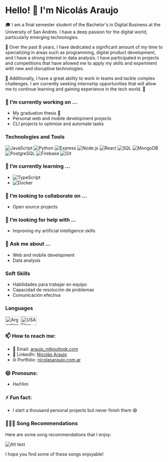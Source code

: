 # Hello! 👋 I'm Nicolás Araujo

🎓 I am a final semester student of the Bachelor's in Digital Business at the University of San Andrés. I have a deep passion for the digital world, particularly emerging technologies.

🚀 Over the past 8 years, I have dedicated a significant amount of my time to specializing in areas such as programming, digital product development, and I have a strong interest in data analysis. I have participated in projects and competitions that have allowed me to apply my skills and experiment with new and disruptive technologies.

💪 Additionally, I have a great ability to work in teams and tackle complex challenges. I am currently seeking internship opportunities that will allow me to continue learning and gaining experience in the tech world. 🌟

### 🔭 I’m currently working on ...
- My graduation thesis 🤯
- Personal web and mobile development projects
- CLI projects to optimize and automate tasks

### Technologies and Tools
![JavaScript](https://img.shields.io/badge/-JavaScript-F7DF1E?style=flat&logo=JavaScript&logoColor=black)
![Python](https://img.shields.io/badge/-Python-3776AB?style=flat&logo=Python&logoColor=white)
![Express](https://img.shields.io/badge/-Express-000000?style=flat&logo=Express&logoColor=white)
![Node.js](https://img.shields.io/badge/-Node.js-339933?style=flat&logo=Node.js&logoColor=white)
![React](https://img.shields.io/badge/-React-61DAFB?style=flat&logo=React&logoColor=black)
![SQL](https://img.shields.io/badge/-SQL-4479A1?style=flat&logo=MySQL&logoColor=white)
![MongoDB](https://img.shields.io/badge/-MongoDB-47A248?style=flat&logo=MongoDB&logoColor=white)
![PostgreSQL](https://img.shields.io/badge/-PostgreSQL-336791?style=flat&logo=PostgreSQL&logoColor=white)
![Firebase](https://img.shields.io/badge/-Firebase-FFCA28?style=flat&logo=Firebase&logoColor=black)
![Git](https://img.shields.io/badge/-Git-F05032?style=flat&logo=git&logoColor=white)

### 🌱 I’m currently learning ...
- ![TypeScript](https://img.shields.io/badge/-TypeScript-3178C6?style=flat&logo=TypeScript&logoColor=white)
- ![Docker](https://img.shields.io/badge/-Docker-2496ED?style=flat&logo=Docker&logoColor=white)

### 👯 I’m looking to collaborate on ...
- Open source projects

### 🤔 I’m looking for help with ...
- Improving my artificial intelligence skills

### 💬 Ask me about ...
- Web and mobile development
- Data analysis

### Soft Skills
- Habilidades para trabajar en equipo
- Capacidad de resolución de problemas
- Comunicación efectiva

### Languages
<div style="display: flex;">
<img src="https://upload.wikimedia.org/wikipedia/commons/1/1a/Flag_of_Argentina.svg" alt="Argentina Flag" width="50" height="28">
<img src="https://upload.wikimedia.org/wikipedia/en/a/a4/Flag_of_the_United_States.svg" alt="USA Flag" width="50" height="28">
</div>

### 📫 How to reach me:
- 📧 Email: [araujo_n@outlook.com](mailto:araujo_n@outlook.com)
- 💼 LinkedIn: [Nicolás Araujo](https://www.linkedin.com/in/nicolas-araujo/)
- 🌐 Portfolio: [nicolasaraujo.com.ar](https://nicolasaraujo.com.ar/)

### 😄 Pronouns:
- He/Him

### ⚡ Fun fact:
- I start a thousand personal projects but never finish them 😅

<!-- ### Highlighted Projects
- [Project 1](https://github.com/tuusuario/proyecto1): Brief project description.
- [Project 2](https://github.com/tuusuario/proyecto2): Brief project description. 

### My GitHub Stats
![My GitHub Stats](https://github-readme-stats.vercel.app/api?username=tuusuario&show_icons=true&theme=radical) -->

### 🎵🕺🏻 Song Recommendations

Here are some song recommendations that I enjoy:

![Alt text](https://spotify-recently-played-readme.vercel.app/api?user=nikoork08&count=5)

I hope you find some of these songs enjoyable! 
